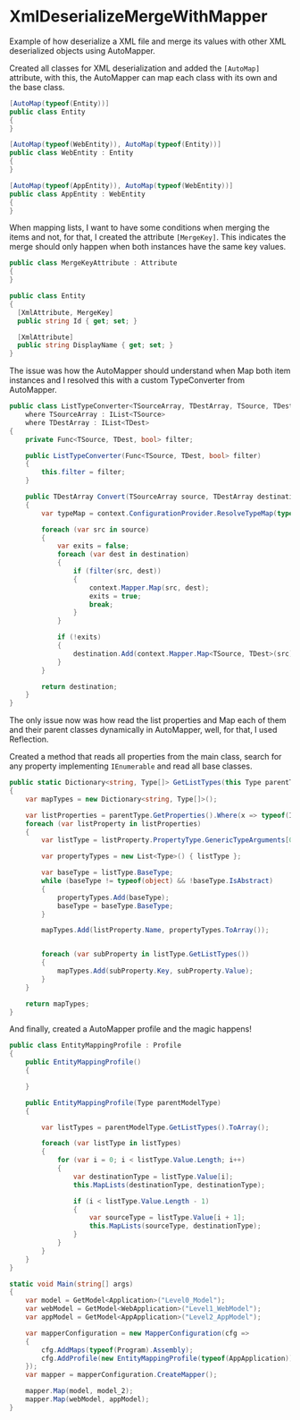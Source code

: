 # XmlDeserializeMergeWithMapper
Example of how deserialize a XML file and merge its values with other XML deserialized objects using AutoMapper.


Created all classes for XML deserialization and added the ```[AutoMap]``` attribute, with this, the AutoMapper can map each class with its own and the base class.

```c#
[AutoMap(typeof(Entity))]
public class Entity
{
}

[AutoMap(typeof(WebEntity)), AutoMap(typeof(Entity))]
public class WebEntity : Entity
{
}

[AutoMap(typeof(AppEntity)), AutoMap(typeof(WebEntity))]
public class AppEntity : WebEntity
{
}
```

When mapping lists, I want to have some conditions when merging the items and not, for that, I created the attribute ```[MergeKey]```. This indicates the merge should only happen when both instances have the same key values.

```c#
public class MergeKeyAttribute : Attribute
{
}

public class Entity
{
  [XmlAttribute, MergeKey]
  public string Id { get; set; }

  [XmlAttribute]
  public string DisplayName { get; set; }
}
```

The issue was how the AutoMapper should understand when Map both item instances and I resolved this with a custom TypeConverter from AutoMapper.

```c#
public class ListTypeConverter<TSourceArray, TDestArray, TSource, TDest> : ITypeConverter<TSourceArray, TDestArray>
    where TSourceArray : IList<TSource>
    where TDestArray : IList<TDest>
{
    private Func<TSource, TDest, bool> filter;

    public ListTypeConverter(Func<TSource, TDest, bool> filter)
    {
        this.filter = filter;
    }

    public TDestArray Convert(TSourceArray source, TDestArray destination, ResolutionContext context)
    {
        var typeMap = context.ConfigurationProvider.ResolveTypeMap(typeof(TSource), typeof(TDest));

        foreach (var src in source)
        {
            var exits = false;
            foreach (var dest in destination)
            {
                if (filter(src, dest))
                {
                    context.Mapper.Map(src, dest);
                    exits = true;
                    break;
                }
            }

            if (!exits)
            {
                destination.Add(context.Mapper.Map<TSource, TDest>(src));
            }
        }

        return destination;
    }
}
```

The only issue now was how read the list properties and Map each of them and their parent classes dynamically in AutoMapper, well, for that, I used Reflection.

Created a method that reads all properties from the main class, search for any property implementing ```IEnumerable``` and read all base classes.

```c#
public static Dictionary<string, Type[]> GetListTypes(this Type parentType)
{
    var mapTypes = new Dictionary<string, Type[]>();

    var listProperties = parentType.GetProperties().Where(x => typeof(IEnumerable).IsAssignableFrom(x.PropertyType) && x.PropertyType.IsGenericType);
    foreach (var listProperty in listProperties)
    {
        var listType = listProperty.PropertyType.GenericTypeArguments[0];

        var propertyTypes = new List<Type>() { listType };

        var baseType = listType.BaseType;
        while (baseType != typeof(object) && !baseType.IsAbstract)
        {
            propertyTypes.Add(baseType);
            baseType = baseType.BaseType;
        }

        mapTypes.Add(listProperty.Name, propertyTypes.ToArray());


        foreach (var subProperty in listType.GetListTypes())
        {
            mapTypes.Add(subProperty.Key, subProperty.Value);
        }
    }

    return mapTypes;
}

```

And finally, created a AutoMapper profile and the magic happens!

```c#
public class EntityMappingProfile : Profile
{
    public EntityMappingProfile()
    {

    }

    public EntityMappingProfile(Type parentModelType)
    {

        var listTypes = parentModelType.GetListTypes().ToArray();

        foreach (var listType in listTypes)
        {
            for (var i = 0; i < listType.Value.Length; i++)
            {
                var destinationType = listType.Value[i];
                this.MapLists(destinationType, destinationType);

                if (i < listType.Value.Length - 1)
                {
                    var sourceType = listType.Value[i + 1];
                    this.MapLists(sourceType, destinationType);
                }
            }
        }
    }
}
```

```c#
static void Main(string[] args)
{
    var model = GetModel<Application>("Level0_Model");
    var webModel = GetModel<WebApplication>("Level1_WebModel");
    var appModel = GetModel<AppApplication>("Level2_AppModel");

    var mapperConfiguration = new MapperConfiguration(cfg =>
    {
        cfg.AddMaps(typeof(Program).Assembly);
        cfg.AddProfile(new EntityMappingProfile(typeof(AppApplication)));
    });
    var mapper = mapperConfiguration.CreateMapper();

    mapper.Map(model, model_2);
    mapper.Map(webModel, appModel);
}
```
